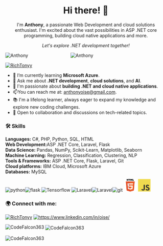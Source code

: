 <!-- Header -->
<h1 align="center">Hi there! 👋</h1>

<!-- Introduction -->
<p align="center">
  I'm <strong>Anthony</strong>, a passionate Web Development and cloud solutions enthusiast.
  I'm excited about the vast possibilities in ASP .NET core programming, building cloud native applications and more.
</p>

<!-- Bio -->
<p align="center">
  <em>Let's explore .NET development together!</em>
</p>

<!-- Photo -->
<img align="right" alt="Anthony" width="300" src="https://richtony.dev/wp-content/uploads/2023/10/richtonyy_1697661547063-e1697661617609.jpeg">
<p align="left"> <img src="https://komarev.com/ghpvc/?username=CodeFalcon363&label=Profile%20views&color=0e75b6&style=flat" alt="Anthony" /> </p>

<p align="left"> <a href="https://twitter.com/RichTonyy" target="blank"><img src="https://img.shields.io/twitter/follow/RichTonyy?logo=twitter&style=for-the-badge" alt="RichTonyy" /></a> </p>

- 🌱 I’m currently learning **Microsoft Azure**.
- 💬 Ask me about **.NET development**, **cloud solutions**, and **AI**.
- 🚀 I'm passionate about **building .NET and cloud native applications**.
- 📫You can reach me at: [anthonyoise@gmail.com](mailto:anthonyoise@gmail.com).
- 📚 I'm a lifelong learner, always eager to expand my knowledge and explore new coding challenges.
- 🤝 Open to collaboration and discussions on tech-related topics.

<!-- Skills -->
<h3 align="left">🛠️ Skills</h3>
<p align="left">
  <strong>Languages:</strong> C#, PHP, Python, SQL, HTML<br>
  <strong>Web Development:</strong>ASP .NET Core, Laravel, Flask<br>
  <strong>Data Science:</strong> Pandas, NumPy, Scikit-Learn, Matplotlib, Seaborn<br>
  <strong>Machine Learning:</strong> Regression, Classification, Clustering, NLP<br>
  <strong>Tools & Frameworks:</strong> ASP .NET Core, Flask, Laravel, Git<br>
  <strong>Cloud platforms:</strong> IBM Cloud, Microsoft Azure<br>
  <strong>Databases:</strong> MySQL
</p>

<p> <img src="https://upload.wikimedia.org/wikipedia/commons/thumb/c/c3/Python-logo-notext.svg/800px-Python-logo-notext.svg.png" alt="python" width="40" height="40"/><img src="https://miro.medium.com/v2/resize:fit:640/format:webp/1*0G5zu7CnXdMT9pGbYUTQLQ.png" alt="flask" width="40" height="40"/> <img src="https://www.w3schools.com/ai/img_tensorflow.jpg" alt="Tensorflow" width="40" height="40"/> <img src="https://upload.wikimedia.org/wikipedia/commons/thumb/2/27/PHP-logo.svg/1200px-PHP-logo.svg.png" alt="Laravel" width="40" height="40"/><img src="https://upload.wikimedia.org/wikipedia/commons/thumb/9/9a/Laravel.svg/1969px-Laravel.svg.png" alt="Laravel" width="40" height="40"/><img src="https://www.vectorlogo.zone/logos/git-scm/git-scm-icon.svg" alt="git" width="40" height="40"/> <img src="https://raw.githubusercontent.com/devicons/devicon/master/icons/html5/html5-original-wordmark.svg" alt="html5" width="40" height="40"/> <img src="https://raw.githubusercontent.com/devicons/devicon/master/icons/javascript/javascript-original.svg" alt="javascript" width="40" height="40"/>  </p>

<!-- Connect with Me -->
<h3 align="left">🌍 Connect with me:</h3>
<p align="left">
<a href="https://twitter.com/RichTonyy" target="blank"><img align="center" src="https://raw.githubusercontent.com/rahuldkjain/github-profile-readme-generator/master/src/images/icons/Social/twitter.svg" alt="RichTonyy"  width="40" /></a>
<a href="https://linkedin.com/in/https://www.linkedin.com/in/oise/" target="blank"><img align="center" src="https://raw.githubusercontent.com/rahuldkjain/github-profile-readme-generator/master/src/images/icons/Social/linked-in-alt.svg" alt="https://www.linkedin.com/in/oise/"  width="40" /></a>
</p>


<!-- GitHub Stats -->
<p><img align="left" src="https://github-readme-stats.vercel.app/api/top-langs?username=CodeFalcon363&show_icons=true&locale=en&layout=compact" alt="CodeFalcon363" /></p>

<p>&nbsp;<img align="center" src="https://github-readme-stats.vercel.app/api?username=CodeFalcon363&show_icons=true&locale=en" alt="CodeFalcon363" /></p>

<p><img align="center" src="https://github-readme-streak-stats.herokuapp.com/?user=CodeFalcon363&" alt="CodeFalcon363" /></p>

<!---
CodeFalcon363/CodeFalcon363 is a ✨ special ✨ repository because its `README.md` (this file) appears on your GitHub profile.
You can click the Preview link to take a look at your changes.
--->
